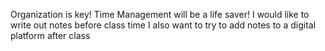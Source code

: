 Organization is key!
Time Management will be a life saver!
I would like to write out notes before class time
I also want to try to add notes to a digital platform after class
